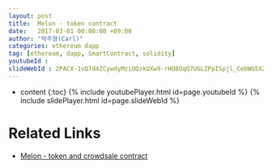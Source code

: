 ```yaml
---
layout: post
title:  Melon - token contract
date:   2017-03-01 00:00:00 +09:00
author: "박주형(Carl)"
categories: ethereum dapp
tag: [ethereum, dapp, SmartContract, solidity]
youtubeId :
slideWebId : 2PACX-1vQ7d4ZCywdyMziOQzkUXw9-rHO8OqQ7UGLZPpISpjl_CebWG5XZuJMiBxHKfd0w1S8YZZH1Fy9f-y0T
---
```

* content
{:toc}
{% include youtubePlayer.html id=page.youtubeId %}
{% include slidePlayer.html id=page.slideWebId %}

# Related Links
- [Melon - token and crowdsale contract](https://docs.google.com/presentation/d/1J0vmdUPeTvUYJAjMB69FqUEw15f-1phiAzFx3tA__6U/edit#slide=id.p)
